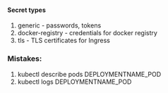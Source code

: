 #### Secret types
1. generic - passwords, tokens
2. docker-registry - credentials for docker registry
3. tls - TLS certificates for Ingress

### Mistakes:
1. kubectl describe pods DEPLOYMENTNAME_POD
2. kubectl logs DEPLOYMENTNAME_POD